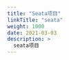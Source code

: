 ```yaml
---
title: "Seata项目"
linkTitle: "seata"
weight: 1000
date: 2021-03-03
description: >
  seata项目
---
```


